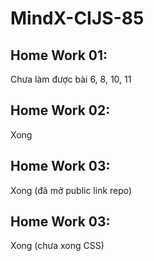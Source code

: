 # MindX-CIJS-85

## Home Work 01:
 Chưa làm được bài 6, 8, 10, 11
## Home Work 02: 
Xong
## Home Work 03: 
Xong (đã mở public link repo)
## Home Work 03: 
Xong (chưa xong CSS)